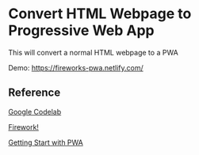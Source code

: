# Convert HTML Webpage to Progressive Web App

This will convert a normal HTML webpage to a PWA

Demo: https://fireworks-pwa.netlify.com/

## Reference

[Google Codelab](https://codelabs.developers.google.com/codelabs/add-to-home-screen)

[Firework!](https://github.com/paullewis/Fireworks)

[Getting Start with PWA](https://qiita.com/hengsokvisal/items/a70babef983a3cc9cfae)